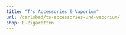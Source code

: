 ```yaml
---
title: "T's Accessories & Vaporium"
url: /carlsbad/ts-accessories-und-vaporium/
shop: E-Zigaretten
---
```

